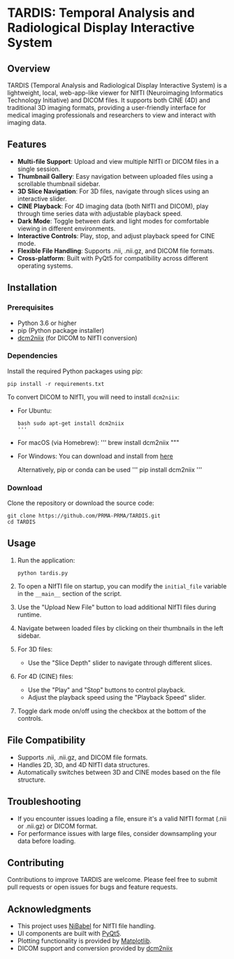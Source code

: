 # TARDIS: Temporal Analysis and Radiological Display Interactive System

## Overview

TARDIS (Temporal Analysis and Radiological Display Interactive System) is a lightweight, local, web-app-like viewer for NIfTI (Neuroimaging Informatics Technology Initiative) and DICOM files. It supports both CINE (4D) and traditional 3D imaging formats, providing a user-friendly interface for medical imaging professionals and researchers to view and interact with imaging data.

## Features

- **Multi-file Support**: Upload and view multiple NIfTI or DICOM files in a single session.
- **Thumbnail Gallery**: Easy navigation between uploaded files using a scrollable thumbnail sidebar.
- **3D Slice Navigation**: For 3D files, navigate through slices using an interactive slider.
- **CINE Playback**: For 4D imaging data (both NIfTI and DICOM), play through time series data with adjustable playback speed.
- **Dark Mode**: Toggle between dark and light modes for comfortable viewing in different environments.
- **Interactive Controls**: Play, stop, and adjust playback speed for CINE mode.
- **Flexible File Handling**: Supports .nii, .nii.gz, and DICOM file formats.
- **Cross-platform**: Built with PyQt5 for compatibility across different operating systems.

## Installation

### Prerequisites

- Python 3.6 or higher
- pip (Python package installer)
- [dcm2niix](https://github.com/rordenlab/dcm2niix) (for DICOM to NIfTI conversion)

### Dependencies

Install the required Python packages using pip:

```
pip install -r requirements.txt
```

To convert DICOM to NIfTI, you will need to install `dcm2niix`:

- For Ubuntu:
  ```
  bash sudo apt-get install dcm2niix
  '''

- For macOS (via Homebrew):
  '''
  brew install dcm2niix
  """

- For Windows:
  You can download and install from [here](https://github.com/rordenlab/dcm2niix/releases)

  Alternatively, pip or conda can be used
  '''
  pip install dcm2niix
  '''


### Download

Clone the repository or download the source code:

```
git clone https://github.com/PRMA-PRMA/TARDIS.git
cd TARDIS
```

## Usage

1. Run the application:
   ```
   python tardis.py
   ```

2. To open a NIfTI file on startup, you can modify the `initial_file` variable in the `__main__` section of the script.

3. Use the "Upload New File" button to load additional NIfTI files during runtime.

4. Navigate between loaded files by clicking on their thumbnails in the left sidebar.

5. For 3D files:
   - Use the "Slice Depth" slider to navigate through different slices.

6. For 4D (CINE) files:
   - Use the "Play" and "Stop" buttons to control playback.
   - Adjust the playback speed using the "Playback Speed" slider.

7. Toggle dark mode on/off using the checkbox at the bottom of the controls.

## File Compatibility

- Supports .nii, .nii.gz, and DICOM file formats.
- Handles 2D, 3D, and 4D NIfTI data structures.
- Automatically switches between 3D and CINE modes based on the file structure.

## Troubleshooting

- If you encounter issues loading a file, ensure it's a valid NIfTI format (.nii or .nii.gz) or DICOM format.
- For performance issues with large files, consider downsampling your data before loading.

## Contributing

Contributions to improve TARDIS are welcome. Please feel free to submit pull requests or open issues for bugs and feature requests.

## Acknowledgments

- This project uses [NiBabel](https://nipy.org/nibabel/) for NIfTI file handling.
- UI components are built with [PyQt5](https://www.riverbankcomputing.com/software/pyqt/).
- Plotting functionality is provided by [Matplotlib](https://matplotlib.org/).
- DICOM support and conversion provided by [dcm2niix](https://github.com/rordenlab/dcm2niix)
